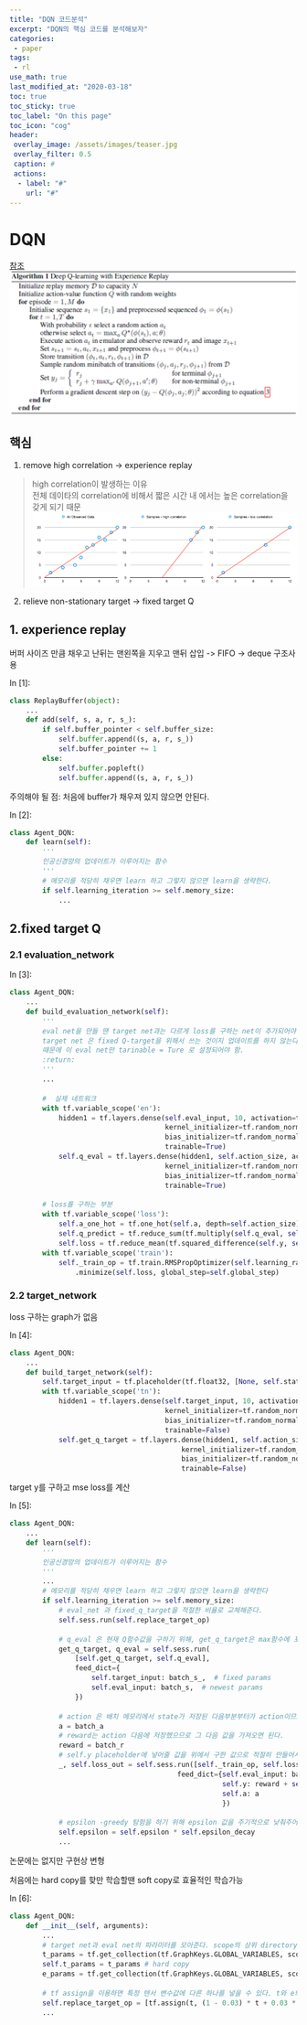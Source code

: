 ```yaml
---
title: "DQN 코드분석"
excerpt: "DQN의 핵심 코드를 분석해보자"
categories:
 - paper
tags:
 - rl
use_math: true
last_modified_at: "2020-03-18"
toc: true
toc_sticky: true
toc_label: "On this page"
toc_icon: "cog"
header:
 overlay_image: /assets/images/teaser.jpg
 overlay_filter: 0.5
 caption: #
 actions:
  - label: "#"
    url: "#"
---
```


# DQN  
[참조](https://curt-park.github.io/2018-05-17/dqn/)   
![pseudo-code](/assets/images/dqn/dqn_algo.png "pseudo-code")
  
## 핵심
1. remove high correlation -> experience replay

> high correlation이 발생하는 이유  
전체 데이타의 correlation에 비해서 짧은 시간 내 에서는 높은 correlation을 갖게 되기 때문
![correlation](/assets/images/dqn/correlation.png "correlation")
  
2. relieve non-stationary target -> fixed target Q

## 1. experience replay
버퍼 사이즈 만큼 채우고 난뒤는 맨왼쪽을 지우고 맨뒤 삽입 -> FIFO -> deque 구조사용

<div class="prompt input_prompt">
In&nbsp;[1]:
</div>

<div class="input_area" markdown="1">

```python
class ReplayBuffer(object):
    ...
    def add(self, s, a, r, s_):
        if self.buffer_pointer < self.buffer_size:
            self.buffer.append((s, a, r, s_))
            self.buffer_pointer += 1
        else:
            self.buffer.popleft()
            self.buffer.append((s, a, r, s_))
```

</div>

주의해야 될 점: 처음에 buffer가 채우져 있지 않으면 안된다.

<div class="prompt input_prompt">
In&nbsp;[2]:
</div>

<div class="input_area" markdown="1">

```python
class Agent_DQN:
    def learn(self):
        '''
        인공신경망의 업데이트가 이루어지는 함수
        '''
        # 메모리를 적당히 채우면 learn 하고 그렇지 않으면 learn을 생략한다.
        if self.learning_iteration >= self.memory_size:
            ...                    
```

</div>

## 2.fixed target Q

### 2.1 evaluation_network

<div class="prompt input_prompt">
In&nbsp;[3]:
</div>

<div class="input_area" markdown="1">

```python
class Agent_DQN:  
    ...    
    def build_evaluation_network(self):
        '''
        eval net을 만들 땐 target net과는 다르게 loss를 구하는 net이 추가되어야 함.
        target net 은 fixed Q-target을 위해서 쓰는 것이지 업데이트를 하지 않는다.
        때문에 이 eval net만 tarinable = Ture 로 설정되어야 함.
        :return:
        '''
        ...

        #  실제 네트워크
        with tf.variable_scope('en'):
            hidden1 = tf.layers.dense(self.eval_input, 10, activation=tf.nn.relu,
                                      kernel_initializer=tf.random_normal_initializer(0., 0.5),
                                      bias_initializer=tf.random_normal_initializer(0., 0.1), name='layer1',
                                      trainable=True)
            self.q_eval = tf.layers.dense(hidden1, self.action_size, activation=tf.nn.relu,
                                      kernel_initializer=tf.random_normal_initializer(0., 0.5),
                                      bias_initializer=tf.random_normal_initializer(0., 0.1), name='layer2',
                                      trainable=True)

        # loss를 구하는 부분
        with tf.variable_scope('loss'):
            self.a_one_hot = tf.one_hot(self.a, depth=self.action_size)
            self.q_predict = tf.reduce_sum(tf.multiply(self.q_eval, self.a_one_hot), axis=1) # 가능한 action에 대한 Q를 갖음
            self.loss = tf.reduce_mean(tf.squared_difference(self.y, self.q_predict))
        with tf.variable_scope('train'):
            self._train_op = tf.train.RMSPropOptimizer(self.learning_rate)\
                .minimize(self.loss, global_step=self.global_step)
```

</div>

### 2.2 target_network
loss 구하는 graph가 없음

<div class="prompt input_prompt">
In&nbsp;[4]:
</div>

<div class="input_area" markdown="1">

```python
class Agent_DQN:
    ...
    def build_target_network(self):
        self.target_input = tf.placeholder(tf.float32, [None, self.state_size], name = 'target_input')
        with tf.variable_scope('tn'):
            hidden1 = tf.layers.dense(self.target_input, 10, activation=tf.nn.relu,
                                      kernel_initializer=tf.random_normal_initializer(0., 0.5),
                                      bias_initializer=tf.random_normal_initializer(0., 0.1), name='layer1',
                                      trainable=False)
            self.get_q_target = tf.layers.dense(hidden1, self.action_size, activation=tf.nn.relu,
                                          kernel_initializer=tf.random_normal_initializer(0., 0.5),
                                          bias_initializer=tf.random_normal_initializer(0., 0.1), name='layer2',
                                          trainable=False)
```

</div>

target y를 구하고 mse loss를 계산

<div class="prompt input_prompt">
In&nbsp;[5]:
</div>

<div class="input_area" markdown="1">

```python
class Agent_DQN:
    ...    
    def learn(self):
        '''
        인공신경망의 업데이트가 이루어지는 함수
        '''
        ...
        # 메모리를 적당히 채우면 learn 하고 그렇지 않으면 learn을 생략한다
        if self.learning_iteration >= self.memory_size:
            # eval_net 과 fixed_q_target을 적절한 비율로 교체해준다.
            self.sess.run(self.replace_target_op)

            # q_eval 은 현재 Q함수값을 구하기 위해, get_q_target은 max함수에 포함되어있는 Q값을 구하기 위해 사용한다.
            get_q_target, q_eval = self.sess.run(
                [self.get_q_target, self.q_eval],
                feed_dict={
                    self.target_input: batch_s_,  # fixed params
                    self.eval_input: batch_s,  # newest params
                })

            # action 은 배치 메모리에서 state가 저장된 다음부분부터가 action이므로 그 값을 가져오면 된다.
            a = batch_a
            # reward는 action 다음에 저장했으므로 그 다음 값을 가져오면 된다.
            reward = batch_r
            # self.y placeholder에 넣어줄 값을 위에서 구한 값으로 적절히 만들어서 넣는다.
            _, self.loss_out = self.sess.run([self._train_op, self.loss],
                                         feed_dict={self.eval_input: batch_s,
                                                    self.y: reward + self.gamma * np.max(get_q_target, axis=1),
                                                    self.a: a
                                                    })

            # epsilon -greedy 탐험을 하기 위해 epsilon 값을 주기적으로 낮춰주어야한다.
            self.epsilon = self.epsilon * self.epsilon_decay
            ...
```

</div>

논문에는 없지만 구현상 변형

처음에는 hard copy를 핮만 학습할땐 soft copy로 효율적인 학습가능

<div class="prompt input_prompt">
In&nbsp;[6]:
</div>

<div class="input_area" markdown="1">

```python
class Agent_DQN:
    def __init__(self, arguments):
        ...
        # target net과 eval net의 파라미터를 모아준다. scope의 상위 directory를 이용해서 모아줄 수 있다.
        t_params = tf.get_collection(tf.GraphKeys.GLOBAL_VARIABLES, scope='tn')
        self.t_params = t_params # hard copy
        e_params = tf.get_collection(tf.GraphKeys.GLOBAL_VARIABLES, scope='en')
        
        # tf assign을 이용하면 특정 텐서 변수값에 다른 하나를 넣을 수 있다. t와 e의 함수로 만들어서 assign을 하면 효율적으로 파라미터를 옮길 수 있다.
        self.replace_target_op = [tf.assign(t, (1 - 0.03) * t + 0.03 * e) for t, e in zip(t_params, e_params)]
        ...
```

</div>
